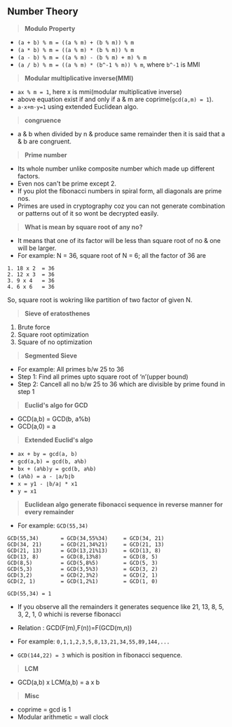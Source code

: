 

## Number Theory

> **Modulo Property**
- `(a + b) % m = ((a % m) + (b % m)) % m`
- `(a * b) % m = ((a % m) * (b % m)) % m`
- `(a - b) % m = ((a % m) - (b % m) + m) % m`
- `(a / b) % m = ((a % m) * (b^-1 % m)) % m`, where `b^-1` is MMI


> **Modular multiplicative inverse(MMI)**
- `ax % m = 1`, here x is mmi(modular multiplicative inverse)
- above equation exist if and only if a & m are coprime(`gcd(a,m) = 1`).
- `a⋅x+m⋅y=1` using extended Euclidean algo.

> **congruence**
- a & b when divided by n & produce same remainder then it is said that a & b are congruent.

> **Prime number**
- Its whole number unlike composite number which made up different factors.
- Even nos can't be prime except 2.
- If you plot the fibonacci numbers in spiral form, all diagonals are prime nos.
- Primes are used in cryptography coz you can not generate combination or patterns out of it so wont be decrypted easily.

> **What is mean by square root of any no?**
- It means that one of its factor will be less than square root of no & one will be larger.
- For example: N = 36, square root of N = 6; all the factor of 36 are
```
1. 18 x 2  = 36
2. 12 x 3  = 36
3. 9 x 4   = 36
4. 6 x 6   = 36
```
So, square root is wokring like partition of two factor of given N.

> **Sieve of eratosthenes**
1. Brute force 
2. Square root optimization
3. Square of no optimization

> **Segmented Sieve**
- For example: All primes b/w 25 to 36
- Step 1: Find all primes upto square root of ‘n’(upper bound)  
- Step 2: Cancell all no b/w 25 to 36 which are divisible by prime found in step 1

> **Euclid's algo for GCD**
- GCD(a,b) = GCD(b, a%b)
- GCD(a,0) = a

> **Extended Euclid's algo**
- `ax + by = gcd(a, b)`
- `gcd(a,b) = gcd(b, a%b)`
- `bx + (a%b)y = gcd(b, a%b)`
- `(a%b) = a - ⌊a/b⌋b`
- `x = y1 - ⌊b/a⌋ * x1`
- `y = x1`

> **Euclidean algo generate fibonacci sequence in reverse manner for every remainder**
- For example: `GCD(55,34)`
```
GCD(55,34)       = GCD(34,55%34)     = GCD(34, 21)
GCD(34, 21)      = GCD(21,34%21)     = GCD(21, 13)
GCD(21, 13)      = GCD(13,21%13)     = GCD(13, 8)
GCD(13, 8)       = GCD(8,13%8)       = GCD(8, 5)
GCD(8,5)         = GCD(5,8%5)        = GCD(5, 3)
GCD(5,3)         = GCD(3,5%3)        = GCD(3, 2)
GCD(3,2)         = GCD(2,3%2)        = GCD(2, 1)
GCD(2, 1)        = GCD(1,2%1)        = GCD(1, 0)

GCD(55,34) = 1
```
- If you observe all the remainders it generates sequence like 21, 13, 8, 5, 3, 2, 1, 0 whichi is reverse fibonacci

- Relation : GCD(F(m),F(n))=F(GCD(m,n))
- For example: `0,1,1,2,3,5,8,13,21,34,55,89,144,...`
- `GCD(144,22) = 3` which is position in fibonacci sequence.

> **LCM**
- GCD(a,b) x LCM(a,b) = a x b

> **Misc**
- coprime = gcd is 1
- Modular arithmetic = wall clock
